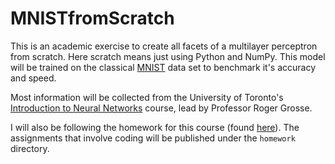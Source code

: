 # MNISTfromScratch

This is an academic exercise to create all facets of a multilayer perceptron from scratch. Here scratch means just using Python and NumPy. This model will be trained on the classical [MNIST](https://www.tensorflow.org/datasets/catalog/mnist) data set to benchmark it's accuracy and speed.

Most information will be collected from the University of Toronto's [Introduction to Neural Networks](https://sgfin.github.io/files/notes/CS321_Grosse_Lecture_Notes.pdf) course, lead by Professor Roger Grosse. 

I will also be following the homework for this course (found [here](http://www.cs.toronto.edu/~rgrosse/courses/csc321_2017/)). The assignments that involve coding will be published under the `homework` directory.

